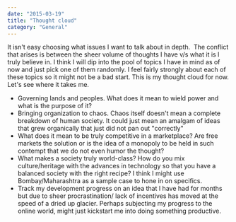 ```yaml
---
date: "2015-03-19"
title: "Thought cloud"
category: "General"
---
```


It isn't easy choosing what issues I want to talk about in depth.  The conflict that arises is between the sheer volume of thoughts I have v/s what it is I truly believe in. I think I will dip into the pool of topics I have in mind as of now and just pick one of them randomly. I feel fairly strongly about each of these topics so it might not be a bad start.
This is my thought cloud for now. Let's see where it takes me.

- Governing lands and peoples. What does it mean to wield power and what is the purpose of it?
- Bringing organization to chaos. Chaos itself doesn't mean a complete breakdown of human society. It could just mean an amalgam of ideas that grew organically that just did not pan out "correctly"
- What does it mean to be truly competitive in a marketplace? Are free markets the solution or is the idea of a monopoly to be held in such contempt that we do not even humor the thought?
- What makes a society truly world-class? How do you mix culture/heritage with the advances in technology so that you have a balanced society with the right recipe? I think I might use Bombay/Maharashtra as a sample case to hone in on specifics.
- Track my development progress on an idea that I have had for months but due to sheer procrastination/ lack of incentives has moved at the speed of a dried up glacier. Perhaps subjecting my progress to the online world, might just kickstart me into doing something productive.
